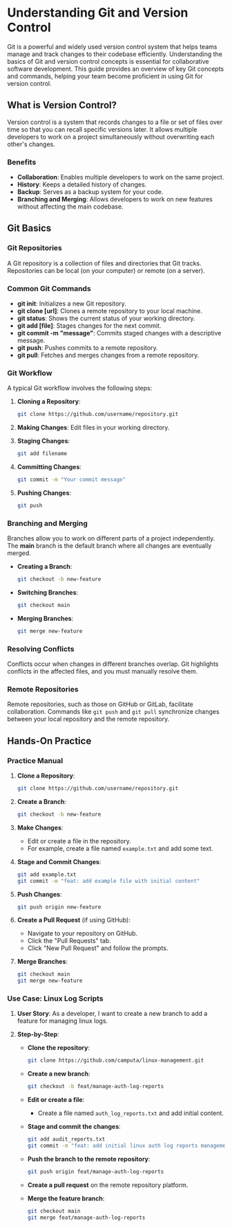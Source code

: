 # Understanding Git and Version Control

Git is a powerful and widely used version control system that helps teams manage and track changes to their codebase efficiently. Understanding the basics of Git and version control concepts is essential for collaborative software development. This guide provides an overview of key Git concepts and commands, helping your team become proficient in using Git for version control.

## What is Version Control?

Version control is a system that records changes to a file or set of files over time so that you can recall specific versions later. It allows multiple developers to work on a project simultaneously without overwriting each other's changes.

### Benefits

- **Collaboration**: Enables multiple developers to work on the same project.
- **History**: Keeps a detailed history of changes.
- **Backup**: Serves as a backup system for your code.
- **Branching and Merging**: Allows developers to work on new features without affecting the main codebase.

## Git Basics

### Git Repositories

A Git repository is a collection of files and directories that Git tracks. Repositories can be local (on your computer) or remote (on a server).

### Common Git Commands

- **git init**: Initializes a new Git repository.
- **git clone [url]**: Clones a remote repository to your local machine.
- **git status**: Shows the current status of your working directory.
- **git add [file]**: Stages changes for the next commit.
- **git commit -m "message"**: Commits staged changes with a descriptive message.
- **git push**: Pushes commits to a remote repository.
- **git pull**: Fetches and merges changes from a remote repository.

### Git Workflow

A typical Git workflow involves the following steps:

1. **Cloning a Repository**: 

   ```sh
   git clone https://github.com/username/repository.git
   ```

2. **Making Changes**: Edit files in your working directory.

3. **Staging Changes**:

   ```sh
   git add filename
   ```

4. **Committing Changes**:

   ```sh
   git commit -m "Your commit message"
   ```

5. **Pushing Changes**:

   ```sh
   git push
   ```

### Branching and Merging

Branches allow you to work on different parts of a project independently. The **main** branch is the default branch where all changes are eventually merged.

- **Creating a Branch**:

  ```sh
  git checkout -b new-feature
  ```

- **Switching Branches**:

  ```sh
  git checkout main
  ```

- **Merging Branches**:

  ```sh
  git merge new-feature
  ```

### Resolving Conflicts

Conflicts occur when changes in different branches overlap. Git highlights conflicts in the affected files, and you must manually resolve them.

### Remote Repositories

Remote repositories, such as those on GitHub or GitLab, facilitate collaboration. Commands like `git push` and `git pull` synchronize changes between your local repository and the remote repository.

## Hands-On Practice

### Practice Manual

1. **Clone a Repository**:

   ```sh
   git clone https://github.com/username/repository.git
   ```

2. **Create a Branch**:

   ```sh
   git checkout -b new-feature
   ```

3. **Make Changes**:
   - Edit or create a file in the repository.
   - For example, create a file named `example.txt` and add some text.

4. **Stage and Commit Changes**:

   ```sh
   git add example.txt
   git commit -m "feat: add example file with initial content"
   ```

5. **Push Changes**:

   ```sh
   git push origin new-feature
   ```

6. **Create a Pull Request** (if using GitHub):
   - Navigate to your repository on GitHub.
   - Click the "Pull Requests" tab.
   - Click "New Pull Request" and follow the prompts.

7. **Merge Branches**:

   ```sh
   git checkout main
   git merge new-feature
   ```

### Use Case: Linux Log Scripts

1. **User Story**: As a developer, I want to create a new branch to add a feature for managing linux logs.

2. **Step-by-Step**:
   - **Clone the repository**:

     ```sh
     git clone https://github.com/camputa/linux-management.git
     ```

   - **Create a new branch**:

     ```sh
     git checkout -b feat/manage-auth-log-reports
     ```

   - **Edit or create a file**:
     - Create a file named `auth_log_reports.txt` and add initial content.

   - **Stage and commit the changes**:

     ```sh
     git add audit_reports.txt
     git commit -m "feat: add initial linux auth log reports management feature"
     ```

   - **Push the branch to the remote repository**:

     ```sh
     git push origin feat/manage-auth-log-reports
     ```

   - **Create a pull request** on the remote repository platform.

   - **Merge the feature branch**:

     ```sh
     git checkout main
     git merge feat/manage-auth-log-reports
     ```
